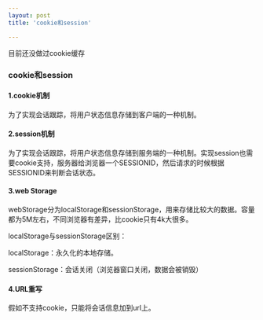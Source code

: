 ```yaml
---
layout: post
title: 'cookie和session'

---
```


目前还没做过cookie缓存
<!--break-->

### cookie和session

#### 1.cookie机制

为了实现会话跟踪，将用户状态信息存储到客户端的一种机制。



#### 2.session机制

为了实现会话跟踪，将用户状态信息存储到服务端的一种机制。实现session也需要cookie支持，服务器给浏览器一个SESSIONID，然后请求的时候根据SESSIONID来判断会话状态。

#### 3.web Storage

webStorage分为localStorage和sessionStorage，用来存储比较大的数据。容量都为5M左右，不同浏览器有差异，比cookie只有4k大很多。

localStorage与sessionStorage区别：

localStorage：永久化的本地存储。

sessionStorage：会话关闭（浏览器窗口关闭，数据会被销毁）

#### 4.URL重写

假如不支持cookie，只能将会话信息加到url上。





